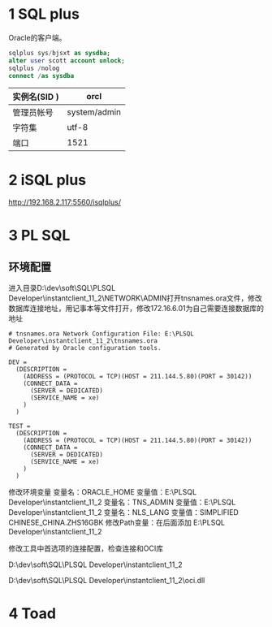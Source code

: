 # 1 SQL plus

Oracle的客户端。

```sql
sqlplus sys/bjsxt as sysdba;
alter user scott account unlock;
sqlplus /nolog
connect /as sysdba
```



| 实例名(SID ) | orcl         |
| ------------ | ------------ |
| 管理员帐号   | system/admin |
| 字符集       | utf-8        |
| 端口         | 1521         |



# 2 iSQL plus

http://192.168.2.117:5560/isqlplus/



# 3 PL SQL

## 环境配置

进入目录D:\dev\soft\SQL\PLSQL Developer\instantclient_11_2\NETWORK\ADMIN打开tnsnames.ora文件，修改数据库连接地址，用记事本等文件打开，修改172.16.6.01为自己需要连接数据库的地址

```properties
# tnsnames.ora Network Configuration File: E:\PLSQL Developer\instantclient_11_2\tnsnames.ora
# Generated by Oracle configuration tools.

DEV =
  (DESCRIPTION =
    (ADDRESS = (PROTOCOL = TCP)(HOST = 211.144.5.80)(PORT = 30142))
    (CONNECT_DATA =
      (SERVER = DEDICATED)
      (SERVICE_NAME = xe)
    )
  )

TEST =
  (DESCRIPTION =
    (ADDRESS = (PROTOCOL = TCP)(HOST = 211.144.5.80)(PORT = 30142))
    (CONNECT_DATA =
      (SERVER = DEDICATED)
      (SERVICE_NAME = xe)
    )
  )
```

修改环境变量
变量名：ORACLE_HOME 变量值：E:\PLSQL Developer\instantclient_11_2
变量名：TNS_ADMIN 变量值：E:\PLSQL Developer\instantclient_11_2
变量名：NLS_LANG 变量值：SIMPLIFIED CHINESE_CHINA.ZHS16GBK
修改Path变量：在后面添加 E:\PLSQL Developer\instantclient_11_2

修改工具中首选项的连接配置，检查连接和OCI库

D:\dev\soft\SQL\PLSQL Developer\instantclient_11_2

D:\dev\soft\SQL\PLSQL Developer\instantclient_11_2\oci.dll

# 4 Toad











